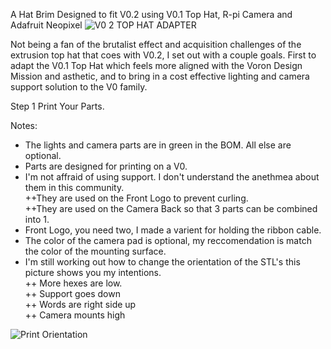 A Hat Brim Designed to fit V0.2 using V0.1 Top Hat, R-pi Camera and Adafruit Neopixel
![V0 2 TOP HAT ADAPTER](https://user-images.githubusercontent.com/31577989/224580250-63d08338-e02c-4e56-9af7-112308c472f9.JPG)

Not being a fan of the brutalist effect and acquisition challenges of the extrusion top hat that coes with V0.2, I set out with a couple goals. First to adapt the V0.1 Top Hat which feels more aligned with the Voron Design Mission and asthetic, and to bring in a cost effective lighting and camera support solution to the V0 family. 


Step 1 Print Your Parts.  

Notes:  
  + The lights and camera parts are in green in the BOM. All else are optional.  
  + Parts are designed for printing on a V0.  
  + I'm not affraid of using support. I don't understand the anethmea about them in this community.   
  ++They are used on the Front Logo to prevent curling.  
  ++They are used on the Camera Back so that 3 parts can be combined into 1.  
  + Front Logo, you need two, I made a varient for holding the ribbon cable.
  + The color of the camera pad is optional, my reccomendation is match the color of the mounting surface.
  + I'm still working out how to change the orientation of the STL's this picture shows you my intentions.  
  ++  More hexes are low.  
  ++  Support goes down  
  ++  Words are right side up  
  ++  Camera mounts high  
  


       
    

![Print Orientation](https://user-images.githubusercontent.com/31577989/224581959-1ec1201a-59e8-43a5-8621-93710022df84.JPG)
